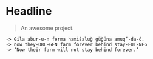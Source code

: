 # Headline

> An awesome project.

```gloss
-> Gila abur-u-n ferma hamišaluǧ güǧüna amuq’-da-č.
-> now they-OBL-GEN farm forever behind stay-FUT-NEG
-> ‘Now their farm will not stay behind forever.’
```


